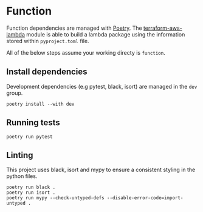 # Function

Function dependencies are managed with [Poetry](https://python-poetry.org/docs/). The [terraform-aws-lambda](https://github.com/terraform-aws-modules/terraform-aws-lambda) module is able to build a lambda package using the information stored within `pyproject.toml` file.

All of the below steps assume your working directy is `function`.

## Install dependencies

Development dependencies (e.g pytest, black, isort) are managed in the `dev` group.

```shell
poetry install --with dev
```

## Running tests

```shell
poetry run pytest
```

## Linting

This project uses black, isort and mypy to ensure a consistent styling in the python files.

```shell
poetry run black .
poetry run isort .
poetry run mypy --check-untyped-defs --disable-error-code=import-untyped .
```